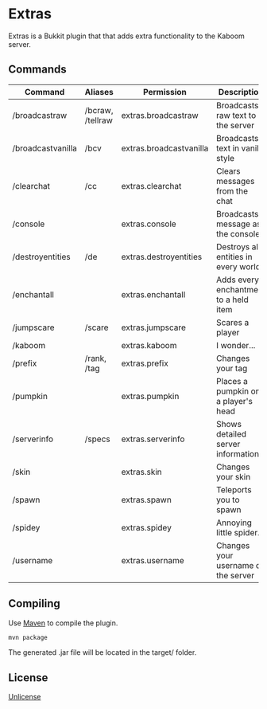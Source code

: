 # Extras

Extras is a Bukkit plugin that that adds extra functionality to the Kaboom server.

## Commands

| Command | Aliases | Permission | Description |
| ------- | ----- | ---------- | ----------- |
|/broadcastraw | /bcraw, /tellraw | extras.broadcastraw | Broadcasts raw text to the server|
|/broadcastvanilla | /bcv | extras.broadcastvanilla | Broadcasts text in vanilla style|
|/clearchat | /cc | extras.clearchat | Clears messages from the chat|
|/console | | extras.console | Broadcasts a message as the console|
|/destroyentities | /de | extras.destroyentities | Destroys all entities in every world|
|/enchantall | | extras.enchantall | Adds every enchantment to a held item|
|/jumpscare | /scare | extras.jumpscare | Scares a player|
|/kaboom | | extras.kaboom | I wonder...|
|/prefix | /rank, /tag | extras.prefix | Changes your tag|
|/pumpkin | | extras.pumpkin | Places a pumpkin on a player's head|
|/serverinfo | /specs | extras.serverinfo | Shows detailed server information|
|/skin | | extras.skin | Changes your skin|
|/spawn | | extras.spawn | Teleports you to spawn|
|/spidey | | extras.spidey | Annoying little spider...|
|/username | | extras.username | Changes your username on the server|


## Compiling

Use [Maven](https://maven.apache.org/) to compile the plugin.
```bash
mvn package
```
The generated .jar file will be located in the target/ folder.

## License
[Unlicense](https://unlicense.org/)
